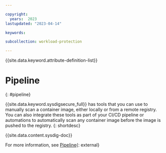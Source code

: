 ```yaml
---

copyright:
  years:  2023
lastupdated: "2023-04-14"

keywords:

subcollection: workload-protection

---
```


{{site.data.keyword.attribute-definition-list}}

# Pipeline
{: #pipeline}

{{site.data.keyword.sysdigsecure_full}} has tools that you can use to manually scan a container image, either locally or from a remote registry. You can also integrate these tools as part of your CI/CD pipeline or automations to automatically scan any container image before the image is pushed to the registry.
{: shortdesc}

{{site.data.content.sysdig-doc}}

For more information, see [Pipeline](https://docs.sysdig.com/en/docs/sysdig-secure/vulnerabilities/pipeline/){: external}
